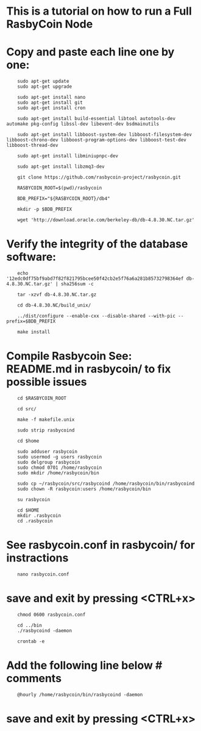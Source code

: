 # This is a tutorial on how to run a Full RasbyCoin Node
#
# Copy and paste each line one by one:

        sudo apt-get update
        sudo apt-get upgrade
        
        sudo apt-get install nano
        sudo apt-get install git
        sudo apt-get install cron
        
        sudo apt-get install build-essential libtool autotools-dev automake pkg-config libssl-dev libevent-dev bsdmainutils
        
        sudo apt-get install libboost-system-dev libboost-filesystem-dev libboost-chrono-dev libboost-program-options-dev libboost-test-dev libboost-thread-dev
        
        sudo apt-get install libminiupnpc-dev
        
        sudo apt-get install libzmq3-dev
        
        git clone https://github.com/rasbycoin-project/rasbycoin.git
        
        RASBYCOIN_ROOT=$(pwd)/rasbycoin
        
        BDB_PREFIX="${RASBYCOIN_ROOT}/db4"
        
        mkdir -p $BDB_PREFIX
        
        wget 'http://download.oracle.com/berkeley-db/db-4.8.30.NC.tar.gz'
        
# Verify the integrity of the database software:
        
        echo '12edc0df75bf9abd7f82f821795bcee50f42cb2e5f76a6a281b85732798364ef db-4.8.30.NC.tar.gz' | sha256sum -c
        
        tar -xzvf db-4.8.30.NC.tar.gz
        
        cd db-4.8.30.NC/build_unix/
        
        ../dist/configure --enable-cxx --disable-shared --with-pic --prefix=$BDB_PREFIX
        
        make install
        
        
# Compile Rasbycoin     See: README.md in rasbycoin/ to fix possible issues

        cd $RASBYCOIN_ROOT
        
        cd src/
        
        make -f makefile.unix
        
        sudo strip rasbycoind
        
        cd $home
        
        sudo adduser rasbycoin
        sudo usermod -g users rasbycoin
        sudo delgroup rasbycoin
        sudo chmod 0701 /home/rasbycoin
        sudo mkdir /home/rasbycoin/bin 

        sudo cp ~/rasbycoin/src/rasbycoind /home/rasbycoin/bin/rasbycoind
        sudo chown -R rasbycoin:users /home/rasbycoin/bin
        
        su rasbycoin
        
        cd $HOME
        mkdir .rasbycoin
        cd .rasbycoin
        
# See rasbycoin.conf in rasbycoin/ for instractions

        nano rasbycoin.conf
        
# save and exit by pressing <CTRL+x>

        chmod 0600 rasbycoin.conf
        
        cd ../bin
        ./rasbycoind -daemon
        
        crontab -e
# Add the following line below # comments

        @hourly /home/rasbycoin/bin/rasbycoind -daemon
        
# save and exit by pressing <CTRL+x>
        